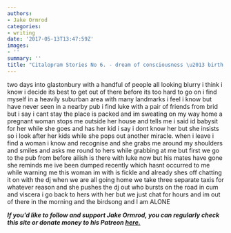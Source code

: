 ```yaml
---
authors:
- Jake Ormrod
categories:
- writing
date: '2017-05-13T13:47:59Z'
images:
- ''
summary: ''
title: "Citalopram Stories No 6. - dream of consciousness \u2013 birth and viscera"
---
```

two days into glastonbury with a handful of people all looking blurry i think i know i decide its best to get out of there before its too hard to go on i find myself in a heavily suburban area with many landmarks i feel i know but have never seen in a nearby pub i find luke with a pair of friends from brid but i say i cant stay the place is packed and im sweating on my way home a pregnant woman stops me outside her house and tells me i said id babysit for her while she goes and has her kid i say i dont know her but she insists so i look after her kids while she pops out another miracle. when i leave i find a woman i know and recognise and she grabs me around my shoulders and smiles and asks me round to hers while grabbing at me but first we go to the pub from before ailish is there with luke now but his mates have gone she reminds me ive been dumped recently which hasnt occurred to me while warning me this woman im with is fickle and already shes off chatting it on with the dj when we are all going home we take three separate taxis for whatever reason and she pushes the dj out who bursts on the road in cum and viscera i go back to hers with her but we just chat for hours and im out of there in the morning and the birdsong and I am ALONE

_**If you'd like to follow and support Jake Ormrod, you can regularly check this site or donate money to his Patreon [here.](https://www.patreon.com/JakeOrmrod "")**_